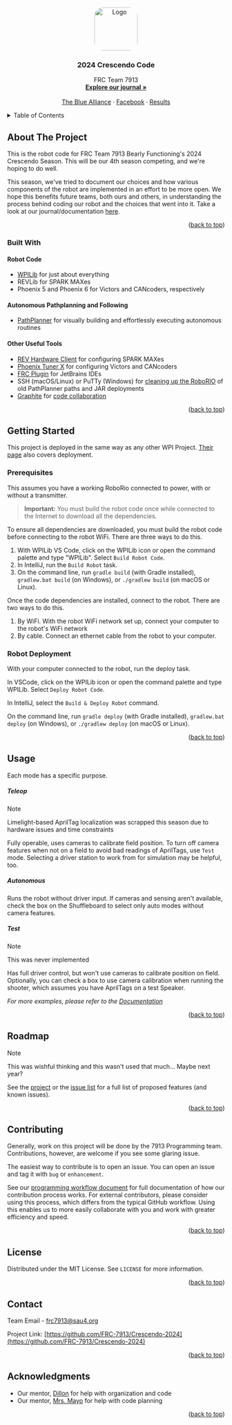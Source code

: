 <!-- Improved compatibility of back to top link: See: https://github.com/othneildrew/Best-README-Template/pull/73 -->
<a name="readme-top"></a>
<!--
*** Based on the Best-README-Template Repository.
*** Thank you to them for letting us spend less time making READMEs
*** And more time writing code.
-->

<!-- PROJECT LOGO -->
<br />
<div align="center">
  <a href="https://github.com/frc-7913/Crescendo-2024">
    <img src="images/logo.png" alt="Logo" width="100" height="100" style="border-radius: 20%;">
  </a>

<h3 align="center">2024 Crescendo Code</h3>

  <p align="center">
    FRC Team 7913
    <br />
    <a href="https://docs.google.com/document/d/1M7Oz548wIvTrRy6KaBUEef_yJxwyxzNEqQ-dqRGJHIY/edit#heading=h.kx0wauulpjrx"><strong>Explore our journal »</strong></a>
    <br />
    <br />
    <a href="https://www.thebluealliance.com/team/7913">The Blue Alliance</a>
    ·
    <a href="https://www.facebook.com/NRHS7913/">Facebook</a>
    ·
    <a href="https://www.thebluealliance.com/team/7913#event-results">Results</a>
  </p>
</div>



<!-- TABLE OF CONTENTS -->
<details>
  <summary>Table of Contents</summary>
  <ol>
    <li>
      <a href="#about-the-project">About The Project</a>
      <ul>
        <li><a href="#built-with">Built With</a></li>
      </ul>
    </li>
    <li>
      <a href="#getting-started">Getting Started</a>
      <ul>
        <li><a href="#prerequisites">Prerequisites</a></li>
        <li><a href="#robot-deployment">Robot Deployment</a></li>
      </ul>
    </li>
    <li><a href="#usage">Usage</a></li>
    <li><a href="#roadmap">Roadmap</a></li>
    <li><a href="#contributing">Contributing</a></li>
    <li><a href="#license">License</a></li>
    <li><a href="#contact">Contact</a></li>
    <li><a href="#acknowledgments">Acknowledgments</a></li>
  </ol>
</details>



<!-- ABOUT THE PROJECT -->
## About The Project

This is the robot code for FRC Team 7913 Bearly Functioning's 2024 Crescendo Season. This will be our 4th season competing, and we're hoping to do well.

This season, we've tried to document our choices and how various components of the robot are implemented in an effort to be more open. We hope this benefits future teams, both ours and others, in understanding the process behind coding our robot and the choices that went into it. Take a look at our journal/documentation [here](https://drive.google.com/drive/folders/1KGMYRXjeesealSjb3gIO_vC2ikN4yiFH).

<p align="right">(<a href="#readme-top">back to top</a>)</p>



### Built With

#### Robot Code
* [WPILib](https://docs.wpilib.org/en/latest/docs/software/what-is-wpilib.html) for just about everything
* REVLib for SPARK MAXes
* Phoenix 5 and Phoenix 6 for Victors and CANcoders, respectively

#### Autonomous Pathplanning and Following
* [PathPlanner](https://pathplanner.dev/) for visually building and effortlessly executing autonomous routines

#### Other Useful Tools
* [REV Hardware Client](https://docs.revrobotics.com/rev-hardware-client) for configuring SPARK MAXes
* [Phoenix Tuner X](https://pro.docs.ctr-electronics.com/en/stable/docs/tuner/index.html) for configuring Victors and CANcoders
* [FRC Plugin](https://plugins.jetbrains.com/plugin/9405-frc) for JetBrains IDEs
* SSH (macOS/Linux) or PuTTy (Windows) for [cleaning up the RoboRIO](https://docs.google.com/document/d/1Cd01X3eviaLGgd5urtJ3XSIjzB4kMR3gBS9SVEG7tIg/) of old PathPlanner paths and JAR deployments
* [Graphite](https://graphite.dev/) for [code collaboration](https://docs.google.com/document/d/1sNsUPg90-Ui02BnugGDdsafTT9l4FStFcYlKmAF6HSg/edit#heading=h.gb7aqt9wikzw)

<p align="right">(<a href="#readme-top">back to top</a>)</p>



<!-- GETTING STARTED -->
## Getting Started

This project is deployed in the same way as any other WPI Project. [Their page](https://docs.wpilib.org/en/stable/docs/software/vscode-overview/deploying-robot-code.html) also covers deployment.

### Prerequisites

This assumes you have a working RoboRio connected to power, with or without a transmitter.

> **Important:** You must build the robot code once while connected to the Internet to download all the dependencies.

To ensure all dependencies are downloaded, you must build the robot code before connecting to the robot WiFi. There are three ways to do this.

1. With WPILib VS Code, click on the WPILib icon or open the command palette and type "WPILib". Select `Build Robot Code`.
2. In IntelliJ, run the `Build Robot` task.
3. On the command line, run `gradle build` (with Gradle installed), `gradlew.bat build` (on Windows), or `./gradlew build` (on macOS or Linux).

Once the code dependencies are installed, connect to the robot. There are two ways to do this.

1. By WiFi. With the robot WiFi network set up, connect your computer to the robot's WiFi network
2. By cable. Connect an ethernet cable from the robot to your computer.

### Robot Deployment

With your computer connected to the robot, run the deploy task. 

In VSCode, click on the WPILib icon or open the command palette and type WPILib. Select `Deploy Robot Code`.

In IntelliJ, select the `Build & Deploy Robot` command.

On the command line, run `gradle deploy` (with Gradle installed), `gradlew.bat deploy` (on Windows), or `./gradlew deploy` (on macOS or Linux).

<p align="right">(<a href="#readme-top">back to top</a>)</p>



<!-- USAGE EXAMPLES -->
## Usage

Each mode has a specific purpose.

##### Teleop
> [!NOTE]
> Limelight-based AprilTag localization was scrapped this season due to hardware issues and time constraints

Fully operable, uses cameras to calibrate field position. To turn off camera features when not on a field to avoid bad readings of AprilTags, use `Test` mode. Selecting a driver station to work from for simulation may be helpful, too.

##### Autonomous
Runs the robot without driver input. If cameras and sensing aren't available, check the box on the Shuffleboard to select only auto modes without camera features.

##### Test
> [!NOTE]
> This was never implemented

Has full driver control, but won't use cameras to calibrate position on field. Optionally, you can check a box to use camera calibration when running the shooter, which assumes you have AprilTags on a test Speaker.

_For more examples, please refer to the [Documentation](https://FRC-7913.github.io/Crescendo-2024)_

<p align="right">(<a href="#readme-top">back to top</a>)</p>



<!-- ROADMAP -->
## Roadmap
> [!NOTE]
> This was wishful thinking and this wasn't used that much... Maybe next year?

See the [project](https://github.com/FRC-7913/project/Crescendo-2024) or the [issue list](https://github.com/FRC-7913/Crescendo-2024/issues) for a full list of proposed features (and known issues).

<p align="right">(<a href="#readme-top">back to top</a>)</p>



<!-- CONTRIBUTING -->
## Contributing

Generally, work on this project will be done by the 7913 Programming team.
Contributions, however, are welcome if you see some glaring issue.

The easiest way to contribute is to open an issue.
You can open an issue and tag it with `bug` or `enhancement`.

See our [programming workflow document](https://docs.google.com/document/d/1sNsUPg90-Ui02BnugGDdsafTT9l4FStFcYlKmAF6HSg/edit#heading=h.gb7aqt9wikzw)
for full documentation of how our contribution process works.
For external contributors, please consider using this process, which differs from the typical GitHub workflow.
Using this enables us to more easily collaborate with you and work with greater efficiency and speed.

<p align="right">(<a href="#readme-top">back to top</a>)</p>



<!-- LICENSE -->
## License

Distributed under the MIT License. See `LICENSE` for more information.

<p align="right">(<a href="#readme-top">back to top</a>)</p>



<!-- CONTACT -->
## Contact

Team Email - frc7913@sau4.org

Project Link: [https://github.com/FRC-7913/Crescendo-2024](https://github.com/FRC-7913/Crescendo-2024)

<p align="right">(<a href="#readme-top">back to top</a>)</p>



<!-- ACKNOWLEDGMENTS -->
## Acknowledgments

* Our mentor, [Dillon](https://github.com/dillontherrien) for help with organization and code
* Our mentor, [Mrs. Mayo](https://github.com/MrsMayo-NRHS) for help with code planning

<p align="right">(<a href="#readme-top">back to top</a>)</p>
